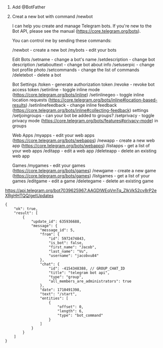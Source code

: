 1. Add @BotFather
2. Creat a new bot with command /newbot

    I can help you create and manage Telegram bots. If you're new to the Bot API, please see the manual (https://core.telegram.org/bots).

    You can control me by sending these commands:

    /newbot - create a new bot
    /mybots - edit your bots

    Edit Bots
    /setname - change a bot's name
    /setdescription - change bot description
    /setabouttext - change bot about info
    /setuserpic - change bot profile photo
    /setcommands - change the list of commands
    /deletebot - delete a bot

    Bot Settings
    /token - generate authorization token
    /revoke - revoke bot access token
    /setinline - toggle inline mode (https://core.telegram.org/bots/inline)
    /setinlinegeo - toggle inline location requests (https://core.telegram.org/bots/inline#location-based-results)
    /setinlinefeedback - change inline feedback (https://core.telegram.org/bots/inline#collecting-feedback) settings
    /setjoingroups - can your bot be added to groups?
    /setprivacy - toggle privacy mode (https://core.telegram.org/bots/features#privacy-mode) in groups

    Web Apps
    /myapps - edit your web apps (https://core.telegram.org/bots/webapps)
    /newapp - create a new web app (https://core.telegram.org/bots/webapps)
    /listapps - get a list of your web apps
    /editapp - edit a web app
    /deleteapp - delete an existing web app

    Games
    /mygames - edit your games (https://core.telegram.org/bots/games)
    /newgame - create a new game (https://core.telegram.org/bots/games)
    /listgames - get a list of your games
    /editgame - edit a game
    /deletegame - delete an existing game

https://api.telegram.org/bot7039625967:AAGDIWEqVmTq_ZIkVk52cv8rP2eXRgHHTQQ/getUpdates

```
{
    "ok": true,
    "result": [
        {
            "update_id": 635936688,
            "message": {
                "message_id": 5,
                "from": {
                    "id": 5972474843,
                    "is_bot": false,
                    "first_name": "Jacob",
                    "last_name": "Vu",
                    "username": "jacobvu84"
                },
                "chat": {
                    "id": -4154348388, // GROUP_CHAT_ID
                    "title": "telegram bot api",
                    "type": "group",
                    "all_members_are_administrators": true
                },
                "date": 1710491398,
                "text": "/start",
                "entities": [
                    {
                        "offset": 0,
                        "length": 6,
                        "type": "bot_command"
                    }
                ]
            }
        }
    ]
}
```